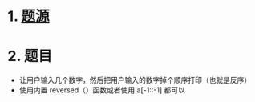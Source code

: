 # 1. [题源](https://fishc.com.cn/forum.php?mod=viewthread&tid=85182&ctid=588)


# 2. 题目

- 让用户输入几个数字，然后把用户输入的数字掉个顺序打印（也就是反序）
- 使用内置 reversed（）函数或者使用 a[-1::-1] 都可以


